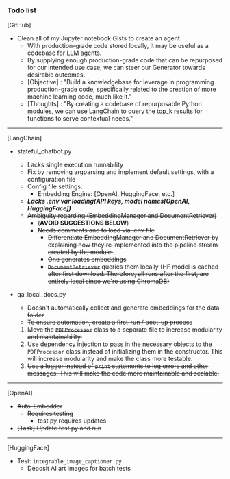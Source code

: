 ### Todo list

[GitHub]

- Clean all of my Jupyter notebook Gists to create an agent
  - With production-grade code stored locally, it may be useful as a codebase for LLM agents.
  - By supplying enough production-grade code that can be repurposed for our intended use case, we can steer our Generator towards desirable outcomes.
  - [Objective] : "Build a knowledgebase for leverage in programming production-grade code, specifically related to the creation of more machine learning code, much like it."
  - [Thoughts] : "By creating a codebase of repurposable Python modules,
    we can use LangChain to query the top_k results for functions to serve
    contextual needs."

---

[LangChain]

- stateful_chatbot.py

  - Lacks single execution runnability
  - Fix by removing argparsing and implement default settings, with a configuration file
  - Config file settings:
    - Embedding Engine: [OpenAI, HuggingFace, etc.]
  - ***Lacks .env var loading(API keys, model names[OpenAI, HuggingFace])***
  - ~~Ambiguity regarding (EmbeddingManager and DocumentRetriever)~~
    - (**AVOID SUGGESTIONS BELOW**)
    - ~~Needs comments and to load via .env file~~
      - ~~Differentiate EmbeddingManager and DocumentRetriever by explaining how they're implemented into the pipeline stream created by the module.~~
      - ~~One generates embeddings~~
      - ~~`DocumentRetriever` queries them locally
        (HF model is cached after first download. Therefore, all runs after the first,
        are entirely local since we're using ChromaDB)~~
- qa_local_docs.py

  - ~~Doesn't automatically collect and generate embeddings for the data folder~~
  - ~~To ensure automation, create a first-run / boot-up process~~

  1. ~~Move the `PDFProcessor` class to a separate file to increase modularity and maintainability.~~
  2. Use dependency injection to pass in the necessary objects to the `PDFProcessor` class instead of initializing them in the constructor. This will increase modularity and make the class more testable.
  3. ~~Use a logger instead of `print` statements to log errors and other messages. This will make the code more maintainable and scalable.~~

---

[OpenAI]

- ~~Auto-Embedder~~
  - ~~Requires testing~~
    - ~~test.py requires updates~~
- ~~[Task]:Update test.py and run~~

---

[HuggingFace]

- Test: `integrable_image_captioner.py`
  - Deposit AI art images for batch tests